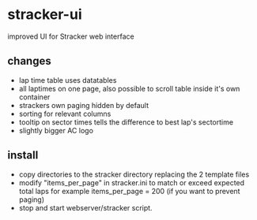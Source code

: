# stracker-ui
improved UI for Stracker web interface

## changes

 - lap time table uses datatables 
 - all laptimes on one page, also possible to scroll table inside it's own container
 - strackers own paging hidden by default
 - sorting for relevant columns
 - tooltip on sector times tells the difference to best lap's sectortime
 - slightly bigger AC logo
 
 ## install
 
  - copy directories to the stracker directory replacing the 2 template files
  - modify "items_per_page" in stracker.ini to match or exceed expected total laps for example items_per_page = 200 (if you want to prevent paging)
  - stop and start webserver/stracker script. 
